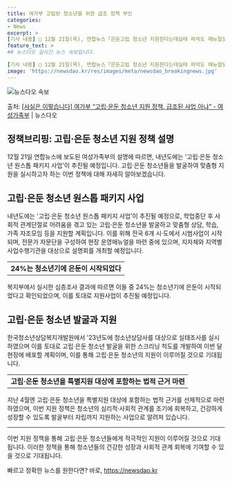 ```yaml
---
title: 여가부 고립된 청소년을 위한 급조 정책 부인
categories:
- News
excerpt: >
[기사 내용] □ 12월 21일(목), 연합뉴스「은둔고립 청소년 지원한다는데실태 파악도 매뉴얼도 없어」보도에…
feature_text: >
## 뉴스다오 실시간 뉴스 속보입니다.

[기사 내용] □ 12월 21일(목), 연합뉴스「은둔고립 청소년 지원한다는데실태 파악도 매뉴얼도 없어」보도에…
image: 'https://newsdao.kr/res/images/meta/newsdao_breakingnews.jpg'
---
```


![뉴스다오 속보](https://newsdao.kr/res/images/meta/newsdao_breakingnews.jpg)

<p>출처: <a href="https://newsdao.kr/2857" rel="dofollow">[사실은 이렇습니다] 여가부 “고립·운둔 청소년 지원 정책,  급조된 사업 아냐” - 여성가족부</a> | 뉴스다오</p>

<h2 data-ke-size="size26">정책브리핑: 고립·은둔 청소년 지원 정책 설명</h2>
<p data-ke-size="size16">12월 21일 연합뉴스에 보도된 여성가족부의 설명에 따르면, 내년도에는 '고립·은둔 청소년 원스톱 패키지 사업'이 추진될 예정입니다. 고립·은둔 청소년들을 발굴하여 맞춤형 지원을 실시하고자 하는 이번 정책에 대해 자세히 알아보겠습니다.</p>

<h2 data-ke-size="size24">고립·은둔 청소년 원스톱 패키지 사업</h2>
<p data-ke-size="size16">내년도에는 '고립·은둔 청소년 원스톱 패키지 사업'이 추진될 예정으로, 학업중단 후 사회적 관계단절로 어려움을 겪고 있는 고립·은둔 청소년을 발굴하고 맞춤형 상담, 학습, 가족 자조모임 등을 지원할 계획입니다. 이를 위해 전국 6개 시·도에서 시범사업이 시작되며, 전문가 자문단을 구성하여 현장 운영매뉴얼을 마련 중에 있으며, 지자체와 지역별 사업수행기관을 대상으로 설명회를 개최할 예정입니다.</p>

<table style="width: 100%;" data-ke-style="style12">
<tbody>
<tr>
<td style="text-align: center; height: 17px;"><b>24%는 청소년기에 은둔이 시작되었다</b></td>
</tr>
</tbody>
</table>

<p data-ke-size="size16">복지부에서 실시한 심층조사 결과에 따르면 이들 중 24%는 청소년기에 은둔이 시작되었다고 확인되었으며, 이를 토대로 지원사업이 추진될 예정입니다.</p>

<h2 data-ke-size="size24">고립·은둔 청소년 발굴과 지원</h2>
<p data-ke-size="size16">한국청소년상담복지개발원에서 '23년도에 청소년상담사를 대상으로 실태조사를 실시하였으며 이를 토대로 고립·은둔 청소년 발굴을 위한 스크리닝 척도를 개발하여 이번 달 현장에 배포할 계획이며, 이를 통해 고립·은둔 청소년의 지원이 이루어질 것으로 기대됩니다.</p>
<table style="width: 100%;" data-ke-style="style12">
<tbody>
<tr>
<td style="text-align: center; height: 17px;"><b>고립·은둔 청소년을 특별지원 대상에 포함하는 법적 근거 마련</b></td>
</tr>
</tbody>
</table>
<p data-ke-size="size16">지난 4월엔 고립·은둔 청소년을 특별지원 대상에 포함하는 법적 근거를 선제적으로 마련하였으며, 이번 지원 정책은 청소년의 심리적·사회적 관계를 조기에 회복하고, 건강하게 성장할 수 있도록 발굴부터 자립까지 지원하는 사업으로 알려져 있습니다.</p>

<hr>
<p data-ke-size="size16">이번 지원 정책을 통해 고립·은둔 청소년들에게 적극적인 지원이 이루어질 것으로 기대됩니다. 이러한 정책을 통해 청소년들의 건강한 성장과 사회적 관계 회복에 기여할 수 있을 것으로 기대됩니다.</p>
 

빠르고 정확한 뉴스를 원한다면? 바로, <a href="https://newsdao.kr" rel="dofollow">https://newsdao.kr</a>


    
